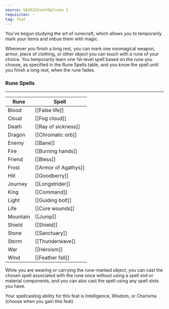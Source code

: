 ```yaml
---
source: UA2022GiantOptions 5
requisites: —
tag: feat
---
```


You've begun studying the art of runecraft, which allows you to temporarily mark your items and imbue them with magic.

Whenever you finish a long rest, you can mark one nonmagical weapon, armor, piece of clothing, or other object you can touch with a rune of your choice. You temporarily learn one 1st-level spell based on the rune you choose, as specified in the Rune Spells table, and you know the spell until you finish a long rest, when the rune fades.

### Rune Spells
---
|Rune|Spell|
|----|------------|
|Blood|[[False life]]|
|Cloud|[[Fog cloud]]|
|Death|[[Ray of sickness]]|
|Dragon|[[Chromatic orb]]|
|Enemy|[[Bane]]|
|Fire|[[Burning hands]]|
|Friend|[[Bless]]|
|Frost|[[Armor of Agathys]]|
|Hill|[[Goodberry]]|
|Journey|[[Longstrider]]|
|King|[[Command]]|
|Light|[[Guiding bolt]]|
|Life|[[Cure wounds]]|
|Mountain|[[Jump]]|
|Shield|[[Shield]]|
|Stone|[[Sanctuary]]|
|Storm|[[Thunderwave]]|
|War|[[Heroism]]|
|Wind|[[Feather fall]]|
While you are wearing or carrying the rune-marked object, you can cast the chosen spell associated with the rune once without using a spell slot or material components, and you can also cast the spell using any spell slots you have.

Your spellcasting ability for this feat is Intelligence, Wisdom, or Charisma (choose when you gain this feat)

